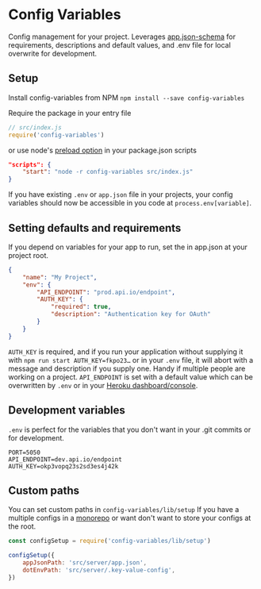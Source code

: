 # Config Variables
Config management for your project. Leverages [app.json-schema](https://devcenter.heroku.com/articles/app-json-schema) for requirements, descriptions and default values, and .env file for local overwrite for development.

## Setup
Install config-variables from NPM
`npm install --save config-variables`

Require the package in your entry file
```js
// src/index.js
require('config-variables')
```
or use node's [preload option](https://nodejs.org/api/cli.html#cli_r_require_module) in your package.json scripts
```json
"scripts": {
	"start": "node -r config-variables src/index.js"
}
```

If you have existing `.env` or `app.json` file in your projects, your config variables should now be accessible in you code at `process.env[variable]`.

## Setting defaults and requirements
If you depend on variables for your app to run, set the in app.json at your project root.
```json
{
	"name": "My Project",
	"env": {
		"API_ENDPOINT": "prod.api.io/endpoint",
		"AUTH_KEY": {
			"required": true,
			"description": "Authentication key for OAuth"
		}
	}
}
```

`AUTH_KEY` is required, and if you run your application without supplying it with `npm run start AUTH_KEY=fkpo23…` or in your `.env` file, it will abort with a message and description if you supply one. Handy if multiple people are working on a project.
`API_ENDPOINT` is set with a default value which can be overwritten by `.env` or in your [Heroku dashboard/console](https://devcenter.heroku.com/articles/config-vars).

## Development variables
`.env` is perfect for the variables that you don't want in your .git commits or for development.
```
PORT=5050
API_ENDPOINT=dev.api.io/endpoint
AUTH_KEY=okp3vopq23s2sd3es4j42k
```

## Custom paths
You can set custom paths in `config-variables/lib/setup` If you have a multiple configs in a [monorepo](https://github.com/babel/babel/blob/master/doc/design/monorepo.md) or want don't want to store your configs at the root.

```js
const configSetup = require('config-variables/lib/setup')

configSetup({
	appJsonPath: 'src/server/app.json',
	dotEnvPath: 'src/server/.key-value-config',
})
```
